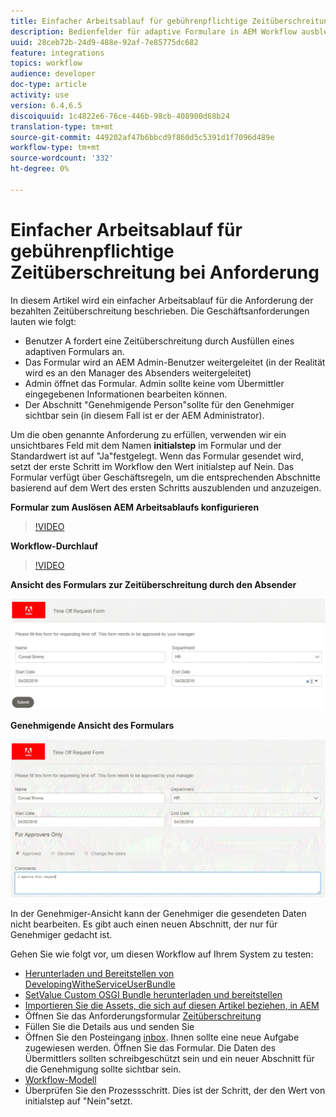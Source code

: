 ```yaml
---
title: Einfacher Arbeitsablauf für gebührenpflichtige Zeitüberschreitung bei Anforderung
description: Bedienfelder für adaptive Formulare in AEM Workflow ausblenden und einblenden
uuid: 28ceb72b-24d9-488e-92af-7e85775dc682
feature: integrations
topics: workflow
audience: developer
doc-type: article
activity: use
version: 6.4,6.5
discoiquuid: 1c4822e6-76ce-446b-98cb-408900d68b24
translation-type: tm+mt
source-git-commit: 449202af47b6bbcd9f860d5c5391d1f7096d489e
workflow-type: tm+mt
source-wordcount: '332'
ht-degree: 0%

---
```



# Einfacher Arbeitsablauf für gebührenpflichtige Zeitüberschreitung bei Anforderung

In diesem Artikel wird ein einfacher Arbeitsablauf für die Anforderung der bezahlten Zeitüberschreitung beschrieben. Die Geschäftsanforderungen lauten wie folgt:

* Benutzer A fordert eine Zeitüberschreitung durch Ausfüllen eines adaptiven Formulars an.
* Das Formular wird an AEM Admin-Benutzer weitergeleitet (in der Realität wird es an den Manager des Absenders weitergeleitet)
* Admin öffnet das Formular. Admin sollte keine vom Übermittler eingegebenen Informationen bearbeiten können.
* Der Abschnitt &quot;Genehmigende Person&quot;sollte für den Genehmiger sichtbar sein (in diesem Fall ist er der AEM Administrator).

Um die oben genannte Anforderung zu erfüllen, verwenden wir ein unsichtbares Feld mit dem Namen **initialstep** im Formular und der Standardwert ist auf &quot;Ja&quot;festgelegt. Wenn das Formular gesendet wird, setzt der erste Schritt im Workflow den Wert initialstep auf Nein. Das Formular verfügt über Geschäftsregeln, um die entsprechenden Abschnitte basierend auf dem Wert des ersten Schritts auszublenden und anzuzeigen.

**Formular zum Auslösen AEM Arbeitsablaufs konfigurieren**

>[!VIDEO](https://video.tv.adobe.com/v/28406?quality=9&learn=on)

**Workflow-Durchlauf**

>[!VIDEO](https://video.tv.adobe.com/v/28407?quality=9&learn=on)

**Ansicht des Formulars zur Zeitüberschreitung durch den Absender**

![initialstep](assets/initialstep.gif)

**Genehmigende Ansicht des Formulars**

![viewansicht](assets/approversview.gif)

In der Genehmiger-Ansicht kann der Genehmiger die gesendeten Daten nicht bearbeiten. Es gibt auch einen neuen Abschnitt, der nur für Genehmiger gedacht ist.

Gehen Sie wie folgt vor, um diesen Workflow auf Ihrem System zu testen:
* [Herunterladen und Bereitstellen von DevelopingWitheServiceUserBundle](/help/forms/assets/common-osgi-bundles/DevelopingWithServiceUser.jar)
* [SetValue Custom OSGI Bundle herunterladen und bereitstellen](/help/forms/assets/common-osgi-bundles/SetValueApp.core-1.0-SNAPSHOT.jar)
* [Importieren Sie die Assets, die sich auf diesen Artikel beziehen, in AEM](assets/helpxworkflow.zip)
* Öffnen Sie das Anforderungsformular [Zeitüberschreitung](http://localhost:4502/content/dam/formsanddocuments/helpx/timeoffrequestform/jcr:content?wcmmode=disabled)
* Füllen Sie die Details aus und senden Sie
* Öffnen Sie den Posteingang [inbox](http://localhost:4502/mnt/overlay/cq/inbox/content/inbox.html). Ihnen sollte eine neue Aufgabe zugewiesen werden. Öffnen Sie das Formular. Die Daten des Übermittlers sollten schreibgeschützt sein und ein neuer Abschnitt für die Genehmigung sollte sichtbar sein.
* [Workflow-Modell](http://localhost:4502/editor.html/conf/global/settings/workflow/models/helpxworkflow.html)
* Überprüfen Sie den Prozessschritt. Dies ist der Schritt, der den Wert von initialstep auf &quot;Nein&quot;setzt.
